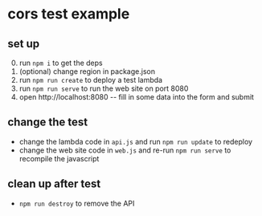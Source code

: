 # cors test example

## set up

0. run `npm i` to get the deps
1. (optional) change region in package.json
2. run `npm run create` to deploy a test lambda
3. run `npm run serve` to run the web site on port 8080
4. open http://localhost:8080 -- fill in some data into the form and submit

## change the test

* change the lambda code in `api.js` and run `npm run update` to redeploy
* change the web site code in `web.js` and re-run `npm run serve` to recompile the javascript

## clean up after test

* `npm run destroy` to remove the API
